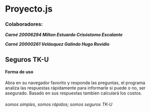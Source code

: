 # Proyecto.js



### Colaboradores:


***Carné 20006294
Milton Estuardo Crisóstomo Escalante***

***Carné 20000261
Velásquez Galindo Hugo Rovidio***


## Seguros TK-U

#### Forma de uso

Abra en su navegador favorito y responda las preguntas,
el programa analiza las respuestas rápidamente para informarle 
si puede o no, ser asegurado.
Basado en sus respuestas tambien calculará los costos.

###### somos simples, somos rápidos; somos seguros TK-U
